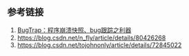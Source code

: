 







## 参考链接

1. [BugTrap：程序崩溃快照、bug跟踪之利器](https://blog.csdn.net/zqp2013/article/details/51140236)
2. https://blog.csdn.net/n_fly/article/details/80426268
3. https://blog.csdn.net/tojohnonly/article/details/72845022

